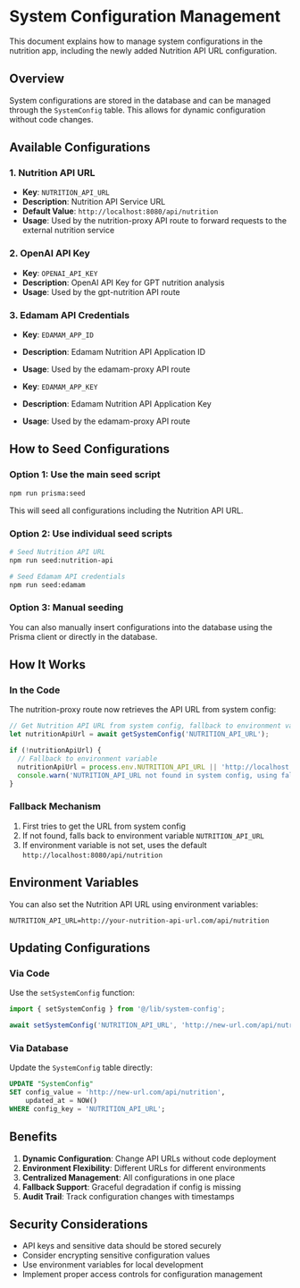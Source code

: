 # System Configuration Management

This document explains how to manage system configurations in the nutrition app, including the newly added Nutrition API URL configuration.

## Overview

System configurations are stored in the database and can be managed through the `SystemConfig` table. This allows for dynamic configuration without code changes.

## Available Configurations

### 1. Nutrition API URL
- **Key**: `NUTRITION_API_URL`
- **Description**: Nutrition API Service URL
- **Default Value**: `http://localhost:8080/api/nutrition`
- **Usage**: Used by the nutrition-proxy API route to forward requests to the external nutrition service

### 2. OpenAI API Key
- **Key**: `OPENAI_API_KEY`
- **Description**: OpenAI API Key for GPT nutrition analysis
- **Usage**: Used by the gpt-nutrition API route

### 3. Edamam API Credentials
- **Key**: `EDAMAM_APP_ID`
- **Description**: Edamam Nutrition API Application ID
- **Usage**: Used by the edamam-proxy API route

- **Key**: `EDAMAM_APP_KEY`
- **Description**: Edamam Nutrition API Application Key
- **Usage**: Used by the edamam-proxy API route

## How to Seed Configurations

### Option 1: Use the main seed script
```bash
npm run prisma:seed
```
This will seed all configurations including the Nutrition API URL.

### Option 2: Use individual seed scripts
```bash
# Seed Nutrition API URL
npm run seed:nutrition-api

# Seed Edamam API credentials
npm run seed:edamam
```

### Option 3: Manual seeding
You can also manually insert configurations into the database using the Prisma client or directly in the database.

## How It Works

### In the Code
The nutrition-proxy route now retrieves the API URL from system config:

```typescript
// Get Nutrition API URL from system config, fallback to environment variable
let nutritionApiUrl = await getSystemConfig('NUTRITION_API_URL');

if (!nutritionApiUrl) {
  // Fallback to environment variable
  nutritionApiUrl = process.env.NUTRITION_API_URL || 'http://localhost:8080/api/nutrition';
  console.warn('NUTRITION_API_URL not found in system config, using fallback:', nutritionApiUrl);
}
```

### Fallback Mechanism
1. First tries to get the URL from system config
2. If not found, falls back to environment variable `NUTRITION_API_URL`
3. If environment variable is not set, uses the default `http://localhost:8080/api/nutrition`

## Environment Variables

You can also set the Nutrition API URL using environment variables:

```env
NUTRITION_API_URL=http://your-nutrition-api-url.com/api/nutrition
```

## Updating Configurations

### Via Code
Use the `setSystemConfig` function:

```typescript
import { setSystemConfig } from '@/lib/system-config';

await setSystemConfig('NUTRITION_API_URL', 'http://new-url.com/api/nutrition', 'Updated Nutrition API URL');
```

### Via Database
Update the `SystemConfig` table directly:

```sql
UPDATE "SystemConfig" 
SET config_value = 'http://new-url.com/api/nutrition', 
    updated_at = NOW() 
WHERE config_key = 'NUTRITION_API_URL';
```

## Benefits

1. **Dynamic Configuration**: Change API URLs without code deployment
2. **Environment Flexibility**: Different URLs for different environments
3. **Centralized Management**: All configurations in one place
4. **Fallback Support**: Graceful degradation if config is missing
5. **Audit Trail**: Track configuration changes with timestamps

## Security Considerations

- API keys and sensitive data should be stored securely
- Consider encrypting sensitive configuration values
- Use environment variables for local development
- Implement proper access controls for configuration management 